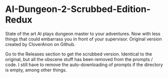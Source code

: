 # AI-Dungeon-2-Scrubbed-Edition-Redux
State of the art AI plays dungeon master to your adventures. Now with less things that could embarrass you in front of your supervisor. Original version created by CloverAnon on Github.

Go to the Releases section to get the scrubbed version. Identical to the original, but all the obscene stuff has been removed from the prompts / code. I still have to remove the auto-downloading of prompts if the directory is empty, among other things.
